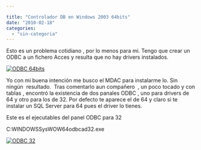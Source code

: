 ```yaml
---

title: "Controlador DB en Windows 2003 64bits"
date: "2010-02-18"
categories: 
  - "sin-categoria"
---
```


Esto es un problema cotidiano , por lo menos para mi. Tengo que crear un ODBC a un fichero Acces y resulta que no hay drivers instalados.

[![](images/ODBC_64-300x247.jpg "ODBC 64bits")](https://luispuente.net/wp-content/uploads/2010/02/ODBC_64.jpg)

Yo con mi buena intención me busco el MDAC para instalarme lo. Sin ningún  resultado.  Tras comentarlo aun compañero  , un poco tocado y con tablas , encontró la existencia de dos panales ODBC , uno para drivers de 64 y otro para los de 32. Por defecto te aparece el de 64 y claro si te instalar un SQL Server para 64 pues el driver lo tienes.

Este es el ejecutables del panel ODBC para 32

C:WINDOWSSysWOW64odbcad32.exe

[![](images/ODBC_32-300x247.jpg "ODBC 32")](https://luispuente.net/wp-content/uploads/2010/02/ODBC_32.jpg)
